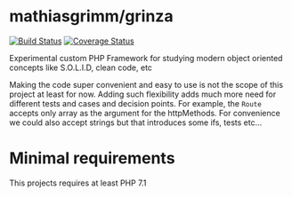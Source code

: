 # mathiasgrimm/grinza

<a href="https://travis-ci.org/mathiasgrimm/grinza"><img src="https://travis-ci.org/mathiasgrimm/grinza.svg" alt="Build Status"></a>
[![Coverage Status](https://coveralls.io/repos/github/mathiasgrimm/grinza/badge.svg)](https://coveralls.io/github/mathiasgrimm/grinza)


Experimental custom PHP Framework for studying modern object oriented concepts like S.O.L.I.D, clean code, etc

Making the code super convenient and easy to use is not the scope of this project at least for now.
Adding such flexibility adds much more need for different tests and cases and decision points. 
For example, the `Route` accepts only array as the argument for the httpMethods. For convenience we could also accept strings but that
introduces some ifs, tests etc...

# Minimal requirements
This projects requires at least PHP 7.1